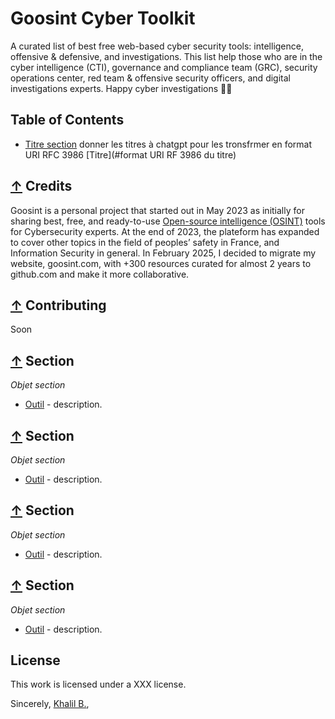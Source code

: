 # Goosint Cyber Toolkit
A curated list of best free web-based cyber security tools: intelligence, offensive & defensive, and investigations.
This list help those who are in the cyber intelligence (CTI), governance and compliance team (GRC), security operations center, red team & offensive security officers, and digital investigations experts.
Happy cyber investigations 🧙‍♂️

## Table of Contents
- [Titre section](#section)
donner les titres à chatgpt pour les tronsfrmer en format URI RFC 3986 [Titre](#format URI RF 3986 du titre)

## [↑](#table-of-contents) Credits
Goosint is a personal project that started out in May 2023 as initially for sharing best, free, and ready-to-use [Open-source intelligence (OSINT)](https://en.wikipedia.org/wiki/Open-source_intelligence) tools for Cybersecurity experts. At the end of 2023, the plateform has expanded to cover other topics in the field of peoples’ safety in France, and Information Security in general. In February 2025, I decided to migrate my website, goosint.com, with +300 resources curated for almost 2 years to github.com and make it more collaborative.

## [↑](#table-of-contents) Contributing
Soon

## [↑](#table-of-contents) Section
_Objet section_ 
- [Outil](https) - description.

## [↑](#table-of-contents) Section
_Objet section_ 
- [Outil](https) - description.

## [↑](#table-of-contents) Section
_Objet section_ 
- [Outil](https) - description.

## [↑](#table-of-contents) Section
_Objet section_ 
- [Outil](https) - description.

## License
This work is licensed under a XXX license.


Sincerely, [Khalil B.](https://www.linkedin.com/in/khalilb/),
